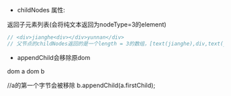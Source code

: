 - childNodes 属性:

返回子元素列表(会将纯文本返回为nodeType=3的element)
```javascript
// <div>jianghe<div></div>yunnan</div>
// 父节点的childNodes返回的是一个length = 3的数组，[text(jianghe),div,text(yunnan)]
```


- appendChild会移除原dom

dom a dom b

//a的第一个字节会被移除
b.appendChild(a.firstChild);